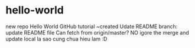 # hello-world
new repo
Hello World GitHub tutorial
~created Udate README branch: update README file
Can fetch from origin/master? NO
igore the merge and update local
la sao cung chua hieu lam :D

